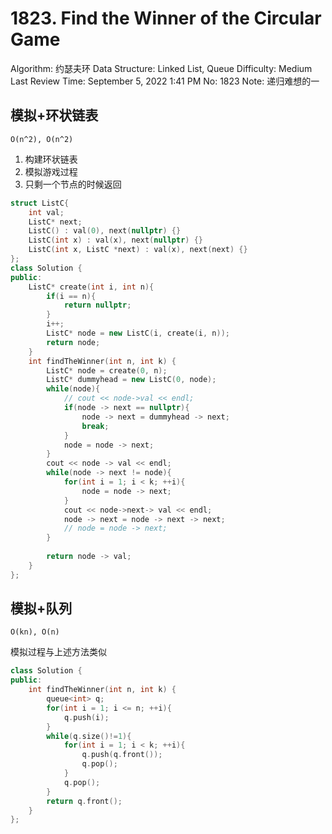 # 1823. Find the Winner of the Circular Game

Algorithm: 约瑟夫环
Data Structure: Linked List, Queue
Difficulty: Medium
Last Review Time: September 5, 2022 1:41 PM
No: 1823
Note: 递归难想的一

## 模拟+环状链表

`O(n^2), O(n^2)`

1. 构建环状链表
2. 模拟游戏过程
3. 只剩一个节点的时候返回

```cpp
struct ListC{
    int val;
    ListC* next;
    ListC() : val(0), next(nullptr) {}
    ListC(int x) : val(x), next(nullptr) {}
    ListC(int x, ListC *next) : val(x), next(next) {}
};
class Solution {
public:
    ListC* create(int i, int n){
        if(i == n){
            return nullptr;
        }
        i++;
        ListC* node = new ListC(i, create(i, n));
        return node;
    }
    int findTheWinner(int n, int k) {
        ListC* node = create(0, n);
        ListC* dummyhead = new ListC(0, node);
        while(node){
            // cout << node->val << endl;
            if(node -> next == nullptr){
                node -> next = dummyhead -> next;
                break;
            }
            node = node -> next;
        }
        cout << node -> val << endl;
        while(node -> next != node){
            for(int i = 1; i < k; ++i){
                node = node -> next;
            }
            cout << node->next-> val << endl;
            node -> next = node -> next -> next;
            // node = node -> next;
        }
        
        return node -> val;
    }
};
```

## 模拟+队列

`O(kn), O(n)`

模拟过程与上述方法类似

```cpp
class Solution {
public:
    int findTheWinner(int n, int k) {
        queue<int> q;
        for(int i = 1; i <= n; ++i){
            q.push(i);
        }
        while(q.size()!=1){
            for(int i = 1; i < k; ++i){
                q.push(q.front());
                q.pop();
            }
            q.pop();
        }
        return q.front();
    }
};
```